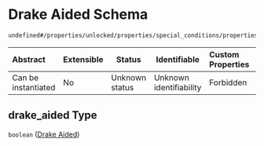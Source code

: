 # Drake Aided Schema

```txt
undefined#/properties/unlocked/properties/special_conditions/properties/drake_aided
```




| Abstract            | Extensible | Status         | Identifiable            | Custom Properties | Additional Properties | Access Restrictions | Defined In                                                                       |
| :------------------ | ---------- | -------------- | ----------------------- | :---------------- | --------------------- | ------------------- | -------------------------------------------------------------------------------- |
| Can be instantiated | No         | Unknown status | Unknown identifiability | Forbidden         | Allowed               | none                | [gloomhaven.schema.json\*](../out/gloomhaven.schema.json "open original schema") |

## drake_aided Type

`boolean` ([Drake Aided](gloomhaven-properties-unlocked-content-properties-special-conditions-properties-drake-aided.md))
